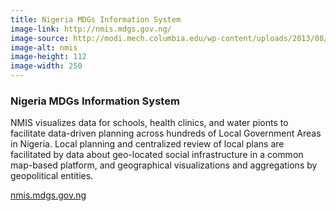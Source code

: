 ```yaml
---
title: Nigeria MDGs Information System
image-link: http://nmis.mdgs.gov.ng/
image-source: http://modi.mech.columbia.edu/wp-content/uploads/2013/08/nmis.png
image-alt: nmis
image-height: 112
image-width: 250
---
```

<h3>Nigeria MDGs Information System</h3>
<p>NMIS visualizes data for schools, health clinics, and water pionts to facilitate data-driven planning across hundreds of Local Government Areas in Nigeria. Local planning and centralized review of local plans are facilitated by data about geo-located social infrastructure in a common map-based platform, and geographical visualizations and aggregations by geopolitical entities.</p>
<a href="http://nmis.mdgs.gov.ng/" target="blank"> nmis.mdgs.gov.ng </a>
